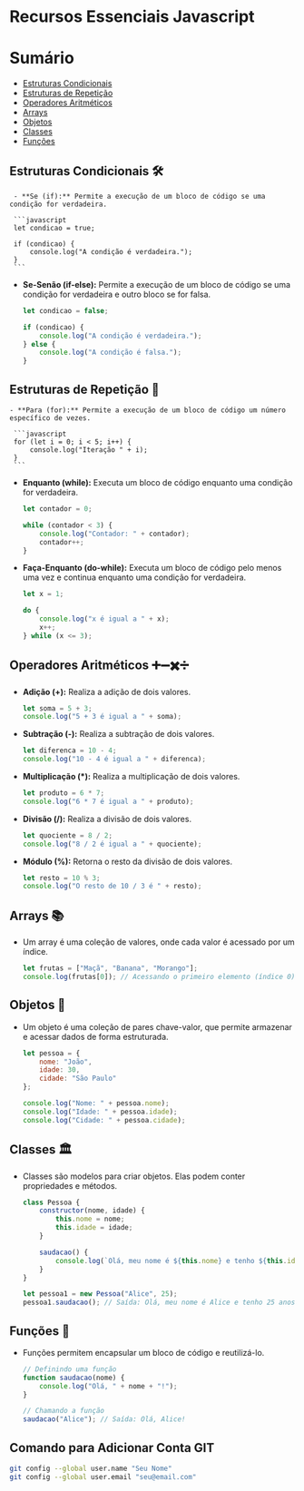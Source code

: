 # Recursos Essenciais Javascript

# Sumário

- [Estruturas Condicionais](#estruturas-condicionais)
- [Estruturas de Repetição](#estruturas-de-repetição)
- [Operadores Aritméticos](#operadores-aritméticos)
- [Arrays](#arrays)
- [Objetos](#objetos)
- [Classes](#classes)
- [Funções](#funções)


## Estruturas Condicionais 🛠️

     - **Se (if):** Permite a execução de um bloco de código se uma condição for verdadeira.
   
     ```javascript
     let condicao = true;

     if (condicao) {
         console.log("A condição é verdadeira.");
     }
     ```

   - **Se-Senão (if-else):** Permite a execução de um bloco de código se uma condição for verdadeira e outro bloco se for falsa.
   
     ```javascript
     let condicao = false;

     if (condicao) {
         console.log("A condição é verdadeira.");
     } else {
         console.log("A condição é falsa.");
     }
     ```


## Estruturas de Repetição 🔁

    - **Para (for):** Permite a execução de um bloco de código um número específico de vezes.
   
     ```javascript
     for (let i = 0; i < 5; i++) {
         console.log("Iteração " + i);
     }
     ```

   - **Enquanto (while):** Executa um bloco de código enquanto uma condição for verdadeira.
   
     ```javascript
     let contador = 0;

     while (contador < 3) {
         console.log("Contador: " + contador);
         contador++;
     }
     ```

   - **Faça-Enquanto (do-while):** Executa um bloco de código pelo menos uma vez e continua enquanto uma condição for verdadeira.
   
     ```javascript
     let x = 1;

     do {
         console.log("x é igual a " + x);
         x++;
     } while (x <= 3);
     ```

## Operadores Aritméticos ➕➖✖️➗

   - **Adição (+):** Realiza a adição de dois valores.
   
     ```javascript
     let soma = 5 + 3;
     console.log("5 + 3 é igual a " + soma);
     ```

   - **Subtração (-):** Realiza a subtração de dois valores.
   
     ```javascript
     let diferenca = 10 - 4;
     console.log("10 - 4 é igual a " + diferenca);
     ```

   - **Multiplicação (*):** Realiza a multiplicação de dois valores.
   
     ```javascript
     let produto = 6 * 7;
     console.log("6 * 7 é igual a " + produto);
     ```

   - **Divisão (/):** Realiza a divisão de dois valores.
   
     ```javascript
     let quociente = 8 / 2;
     console.log("8 / 2 é igual a " + quociente);
     ```

   - **Módulo (%):** Retorna o resto da divisão de dois valores.
   
     ```javascript
     let resto = 10 % 3;
     console.log("O resto de 10 / 3 é " + resto);
     ```

## Arrays 📚

   - Um array é uma coleção de valores, onde cada valor é acessado por um índice.

     ```javascript
     let frutas = ["Maçã", "Banana", "Morango"];
     console.log(frutas[0]); // Acessando o primeiro elemento (índice 0)
     ```

## Objetos 🧩

   - Um objeto é uma coleção de pares chave-valor, que permite armazenar e acessar dados de forma estruturada.

     ```javascript
     let pessoa = {
         nome: "João",
         idade: 30,
         cidade: "São Paulo"
     };

     console.log("Nome: " + pessoa.nome);
     console.log("Idade: " + pessoa.idade);
     console.log("Cidade: " + pessoa.cidade);
     ```

## Classes 🏛️

   - Classes são modelos para criar objetos. Elas podem conter propriedades e métodos.

     ```javascript
     class Pessoa {
         constructor(nome, idade) {
             this.nome = nome;
             this.idade = idade;
         }

         saudacao() {
             console.log(`Olá, meu nome é ${this.nome} e tenho ${this.idade} anos.`);
         }
     }

     let pessoa1 = new Pessoa("Alice", 25);
     pessoa1.saudacao(); // Saída: Olá, meu nome é Alice e tenho 25 anos.
     ```

## Funções 🎯

   - Funções permitem encapsular um bloco de código e reutilizá-lo.

     ```javascript
     // Definindo uma função
     function saudacao(nome) {
         console.log("Olá, " + nome + "!");
     }

     // Chamando a função
     saudacao("Alice"); // Saída: Olá, Alice!
     ```

## Comando para Adicionar Conta GIT

```bash
git config --global user.name "Seu Nome"
git config --global user.email "seu@email.com"
```
